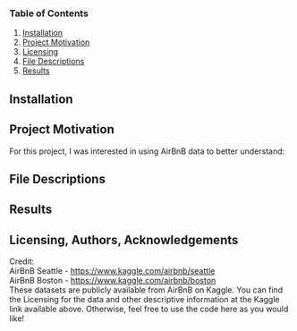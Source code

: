 ### Table of Contents
1. [Installation](#installation)
2. [Project Motivation](#project-motivation)
3. [Licensing](#licensing-authors-acknowledgements)
4. [File Descriptions](#file-descriptions)
5. [Results](#results)

## Installation


## Project Motivation
For this project, I was interested in using AirBnB data to better understand:


## File Descriptions


## Results


## Licensing, Authors, Acknowledgements
Credit: <br>
AirBnB Seattle - https://www.kaggle.com/airbnb/seattle <br>
AirBnB Boston - https://www.kaggle.com/airbnb/boston <br>
These datasets are publicly available from AirBnB on Kaggle. You can find the Licensing for the data and other descriptive information at the Kaggle link available above. Otherwise, feel free to use the code here as you would like!
